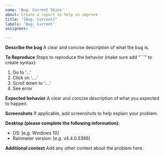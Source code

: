 ```yaml
---
name: 'Bug: Current Skins'
about: Create a report to help us improve
title: "[Bug: Current]"
labels: 'Bug: Current'
assignees: ''

---
```


**Describe the bug**
A clear and concise description of what the bug is.

**To Reproduce**
Steps to reproduce the behavior (make sure add "```" to create syntax):
1. Go to '...'
2. Click on '....'
3. Scroll down to '....'
4. See error

**Expected behavior**
A clear and concise description of what you expected to happen.

**Screenshots**
If applicable, add screenshots to help explain your problem.

**Desktop (please complete the following information):**
 - OS: [e.g. Windows 10]
 - Rainmeter version: [e.g. v4.4.0.3399]

**Additional context**
Add any other context about the problem here.
